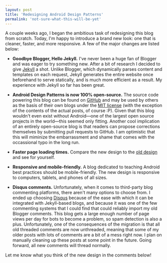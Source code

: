 ```yaml
---
layout: post
title: 'Redesigning Android Design Patterns'
permalink: 'not-sure-what-this-will-be-yet'
---
```

A couple weeks ago, I began the ambitious task of redesigning this blog from scratch.
Today, I'm happy to introduce a brand new look: one that is cleaner, faster, and more
responsive. A few of the major changes are listed below:

  + **Goodbye Blogger, Hello Jekyll.** I've never been a huge fan of Blogger and was eager to
    try something new. After a bit of research I decided to give [Jekyll][1] a shot. Unlike Blogger,
    which dynamically parses content and templates on each request, Jekyll generates the entire
    website once beforehand to serve statically, and is much more efficient as a result. My
    experience with Jekyll so far has been great.
    
  + **Android Design Patterns is now 100% open-source.** The source code powering this blog can
    be found on [GitHub][2] and may be used by others as the basis of their own blogs under the 
    [MIT license][3] (with the exception of the contents of the actual posts, of course :P).
    Given that this blog wouldn't even exist without Android&mdash;one of the largest open source
    projects in the world&mdash;this seemed only fitting. Another cool implication of an entirely
    open-source blog is that readers can propose corrections themselves by submitting pull requests
    to GitHub. I am optimistic that this will miminize the embarrassment and shame that comes with
    the occassional typo in the long run.

  + **Faster page loading times.** Compare the new design to the [old design][4] and see for yourself.
  
  + **Responsive and mobile-friendly.** A blog dedicated to teaching Android best practices
    should be mobile-friendly. The new design is responsive to computers, tablets, and phones of
    all sizes.
    
  + **Disqus comments.** Unfortunately, when it comes to third-party blog commenting platforms, there aren't
    many options to choose from. I ended up choosing [Disqus][5] because of the ease with which it can be
    integrated with Jekyll-based blogs, and because it was one of the few commenting systems that I could find
    that could reliably import my old Blogger comments. This blog gets a large enough number of page views per day
    for bots to become a problem, so spam detection is also a plus. Unfortunately, one of the consequences of
    the migration is that all old threaded comments are now unthreaded, meaning that some of my older posts with
    lots of comments are a bit of a mess right now. I plan on manually cleaning up these posts at some point in
    the future. Going forward, all new comments will thread normally.

Let me know what you think of the new design in the comments below! 

[1]: http://jekyllrb.com/
[2]: https://github.com/alexjlockwood/alexjlockwood.github.io
[3]: https://github.com/alexjlockwood/alexjlockwood.github.io/blob/master/README.md#license-and-copyright
[4]: http://androiddesignpatterns.blogspot.com
[5]: http://disqus.com/

